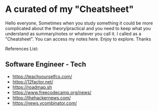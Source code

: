 # A curated of my "Cheatsheet"

Hello everyone, Sometimes when you study something it could be more complicated about the theory/practical and you need to keep what you understand as summary/notes or whatever you call it. I called as a "Cheatsheet". You can access my notes here. Enjoy to explore. Thanks

References List:
## Software Engineer - Tech
- https://teachyourselfcs.com/
- https://12factor.net/
- https://roadmap.sh
- https://www.freecodecamp.org/news/
- https://thehackernews.com/
- https://news.ycombinator.com/

